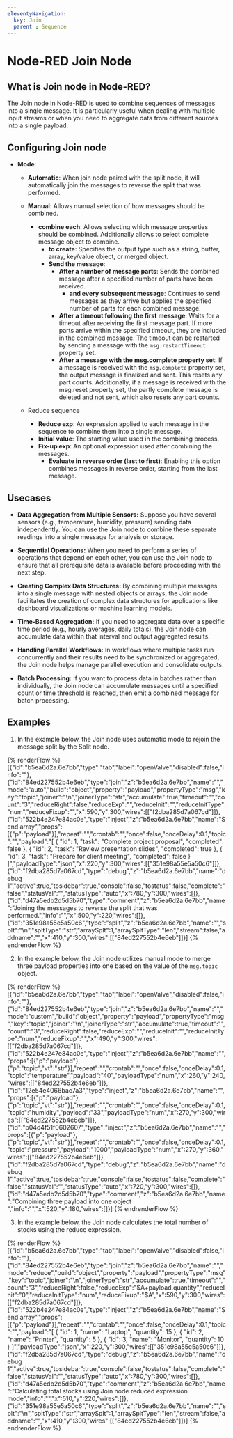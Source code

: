 ```yaml
---
eleventyNavigation:
  key: Join
  parent : Sequence
---
```


# Node-RED Join Node

## What is Join node in Node-RED?

The Join node in Node-RED is used to combine sequences of messages into a single message. It is particularly useful when dealing with multiple input streams or when you need to aggregate data from different sources into a single payload.

## Configuring Join node

- **Mode**:
    - **Automatic**: When join node paired with the split node, it will automatically join the messages to reverse the split that was performed.
    - **Manual**: Allows manual selection of how messages should be combined.
      - **combine each**: Allows selecting which message properties should be combined. Additionally allows to select complete message object to combine.
        - **to create**: Specifies the output type such as a string, buffer, array, key/value object, or merged object.
        - **Send the message**:
            - **After a number of message parts**: Sends the combined message after a specified number of parts have been received.
                - **and every subsequent message**: Continues to send messages as they arrive but applies the specified number of parts for each combined message.
            - **After a timeout following the first message**: Waits for a timeout after receiving the first message part. If more parts arrive within the specified timeout, they are included in the combined message. The timeout can be restarted by sending a message with the `msg.restartTimeout` property set.
            - **After a message with the msg.complete property set**: If a message is received with the `msg.complete` property set, the output message is finalized and sent. This resets any part counts. Additionally, if a message is received with the msg.reset property set, the partly complete message is deleted and not sent, which also resets any part counts.
            
    - Reduce sequence
        - **Reduce exp**: An expression applied to each message in the sequence to combine them into a single message.
        - **Initial value**: The starting value used in the combining process.
        - **Fix-up exp**: An optional expression used after combining the messages.
            - **Evaluate in reverse order (last to first)**: Enabling this option combines messages in reverse order, starting from the last message.

## Usecases

- **Data Aggregation from Multiple Sensors:** Suppose you have several sensors (e.g., temperature, humidity, pressure) sending data independently. You can use the Join node to combine these separate readings into a single message for analysis or storage.

- **Sequential Operations:** When you need to perform a series of operations that depend on each other, you can use the Join node to ensure that all prerequisite data is available before proceeding with the next step.

- **Creating Complex Data Structures:** By combining multiple messages into a single message with nested objects or arrays, the Join node facilitates the creation of complex data structures for applications like dashboard visualizations or machine learning models.

- **Time-Based Aggregation:** If you need to aggregate data over a specific time period (e.g., hourly averages, daily totals), the Join node can accumulate data within that interval and output aggregated results.

- **Handling Parallel Workflows:** In workflows where multiple tasks run concurrently and their results need to be synchronized or aggregated, the Join node helps manage parallel execution and consolidate outputs.

- **Batch Processing:** If you want to process data in batches rather than individually, the Join node can accumulate messages until a specified count or time threshold is reached, then emit a combined message for batch processing.

## Examples 

1. In the example below, the Join node uses automatic mode to rejoin the message split by the Split node.

{% renderFlow %}
[{"id":"b5ea6d2a.6e7bb","type":"tab","label":"openValve","disabled":false,"info":""},{"id":"84ed227552b4e6eb","type":"join","z":"b5ea6d2a.6e7bb","name":"","mode":"auto","build":"object","property":"payload","propertyType":"msg","key":"topic","joiner":"\\n","joinerType":"str","accumulate":true,"timeout":"","count":"3","reduceRight":false,"reduceExp":"","reduceInit":"","reduceInitType":"num","reduceFixup":"","x":590,"y":300,"wires":[["f2dba285d7a067cd"]]},{"id":"522b4e247e84ac0e","type":"inject","z":"b5ea6d2a.6e7bb","name":"Send array","props":[{"p":"payload"}],"repeat":"","crontab":"","once":false,"onceDelay":0.1,"topic":"","payload":"[   {     \"id\": 1,     \"task\": \"Complete project proposal\",     \"completed\": false   },   {     \"id\": 2,     \"task\": \"Review presentation slides\",     \"completed\": true   },   {     \"id\": 3,     \"task\": \"Prepare for client meeting\",     \"completed\": false   } ]","payloadType":"json","x":220,"y":300,"wires":[["351e98a55e5a50c6"]]},{"id":"f2dba285d7a067cd","type":"debug","z":"b5ea6d2a.6e7bb","name":"debug 1","active":true,"tosidebar":true,"console":false,"tostatus":false,"complete":"false","statusVal":"","statusType":"auto","x":780,"y":300,"wires":[]},{"id":"d47a5edb2d5d5b70","type":"comment","z":"b5ea6d2a.6e7bb","name":"Joining the messages to reverse the split that was performed.","info":"","x":500,"y":220,"wires":[]},{"id":"351e98a55e5a50c6","type":"split","z":"b5ea6d2a.6e7bb","name":"","splt":"\\n","spltType":"str","arraySplt":1,"arraySpltType":"len","stream":false,"addname":"","x":410,"y":300,"wires":[["84ed227552b4e6eb"]]}]
{% endrenderFlow %}

2. In the example below, the Join node utilizes manual mode to merge three payload properties into one based on the value of the `msg.topic` object.

{% renderFlow %}
[{"id":"b5ea6d2a.6e7bb","type":"tab","label":"openValve","disabled":false,"info":""},{"id":"84ed227552b4e6eb","type":"join","z":"b5ea6d2a.6e7bb","name":"","mode":"custom","build":"object","property":"payload","propertyType":"msg","key":"topic","joiner":"\\n","joinerType":"str","accumulate":true,"timeout":"","count":"3","reduceRight":false,"reduceExp":"","reduceInit":"","reduceInitType":"num","reduceFixup":"","x":490,"y":300,"wires":[["f2dba285d7a067cd"]]},{"id":"522b4e247e84ac0e","type":"inject","z":"b5ea6d2a.6e7bb","name":"","props":[{"p":"payload"},{"p":"topic","vt":"str"}],"repeat":"","crontab":"","once":false,"onceDelay":0.1,"topic":"temperature","payload":"40","payloadType":"num","x":260,"y":240,"wires":[["84ed227552b4e6eb"]]},{"id":"12e54e4066bac7a3","type":"inject","z":"b5ea6d2a.6e7bb","name":"","props":[{"p":"payload"},{"p":"topic","vt":"str"}],"repeat":"","crontab":"","once":false,"onceDelay":0.1,"topic":"humidity","payload":"33","payloadType":"num","x":270,"y":300,"wires":[["84ed227552b4e6eb"]]},{"id":"b04d4f51f0602607","type":"inject","z":"b5ea6d2a.6e7bb","name":"","props":[{"p":"payload"},{"p":"topic","vt":"str"}],"repeat":"","crontab":"","once":false,"onceDelay":0.1,"topic":"pressure","payload":"1000","payloadType":"num","x":270,"y":360,"wires":[["84ed227552b4e6eb"]]},{"id":"f2dba285d7a067cd","type":"debug","z":"b5ea6d2a.6e7bb","name":"debug 1","active":true,"tosidebar":true,"console":false,"tostatus":false,"complete":"false","statusVal":"","statusType":"auto","x":720,"y":300,"wires":[]},{"id":"d47a5edb2d5d5b70","type":"comment","z":"b5ea6d2a.6e7bb","name":"Combining three payload into one object ","info":"","x":520,"y":180,"wires":[]}]
{% endrenderFlow %}

3. In the example below, the Join node calculates the total number of stocks using the reduce expression.

{% renderFlow %}
[{"id":"b5ea6d2a.6e7bb","type":"tab","label":"openValve","disabled":false,"info":""},{"id":"84ed227552b4e6eb","type":"join","z":"b5ea6d2a.6e7bb","name":"","mode":"reduce","build":"object","property":"payload","propertyType":"msg","key":"topic","joiner":"\\n","joinerType":"str","accumulate":true,"timeout":"","count":"3","reduceRight":false,"reduceExp":"$A+payload.quantity","reduceInit":"0","reduceInitType":"num","reduceFixup":"$A","x":590,"y":300,"wires":[["f2dba285d7a067cd"]]},{"id":"522b4e247e84ac0e","type":"inject","z":"b5ea6d2a.6e7bb","name":"Send array","props":[{"p":"payload"}],"repeat":"","crontab":"","once":false,"onceDelay":0.1,"topic":"","payload":"[   {     \"id\": 1,     \"name\": \"Laptop\",     \"quantity\": 15   },   {     \"id\": 2,     \"name\": \"Printer\",     \"quantity\": 5   },   {     \"id\": 3,     \"name\": \"Monitor\",     \"quantity\": 10   } ]","payloadType":"json","x":220,"y":300,"wires":[["351e98a55e5a50c6"]]},{"id":"f2dba285d7a067cd","type":"debug","z":"b5ea6d2a.6e7bb","name":"debug 1","active":true,"tosidebar":true,"console":false,"tostatus":false,"complete":"false","statusVal":"","statusType":"auto","x":780,"y":300,"wires":[]},{"id":"d47a5edb2d5d5b70","type":"comment","z":"b5ea6d2a.6e7bb","name":"Calculating total stocks using Join node reduced expression mode","info":"","x":510,"y":220,"wires":[]},{"id":"351e98a55e5a50c6","type":"split","z":"b5ea6d2a.6e7bb","name":"","splt":"\\n","spltType":"str","arraySplt":1,"arraySpltType":"len","stream":false,"addname":"","x":410,"y":300,"wires":[["84ed227552b4e6eb"]]}]
{% endrenderFlow %}
